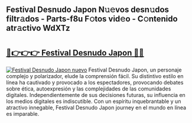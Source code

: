## Festival Desnudo Japon N𝚞𝚎vos desn𝚞dos filtr𝚊dos - Parts-f8u F𝚘tos vid𝚎o - C𝚘ntenido atr𝚊ctivo WdXTz

# <h2><a href="http://mbag5g.tromn.icu/?c=Festival+Desnudo+Japon">🔗👉👉👉 Festival Desnudo Japon 🔗🔗</a></h2>

[![Festival Desnudo Japon nuevo](https://i.imgur.com/pEAQMta.gif)](http://mbag5g.tromn.icu/?c=Festival+Desnudo+Japon)
Festival Desnudo Japon, un personaje complejo y polarizador, elude la comprensión fácil. Su distintivo estilo en línea ha cautivado y provocado a los espectadores, provocando debates sobre ética, autoexpresión y las complejidades de las comunidades digitales. Independientemente de sus decisiones futuras, su influencia en los medios digitales es indiscutible. Con un espíritu inquebrantable y un atractivo innegable, Festival Desnudo Japon journey en el mundo en línea es imparable.
